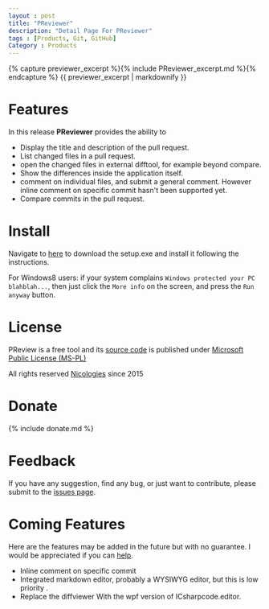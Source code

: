 ```yaml
---
layout : post
title: "PReviewer"
description: "Detail Page For PReviewer"
tags : [Products, Git, GitHub]
Category : Products
---
```


{% capture previewer_excerpt %}{% include PReviewer_excerpt.md %}{% endcapture %}
{{ previewer_excerpt | markdownify }}


# Features

In this release **PReviewer** provides the ability  to

 * Display the title and description of the pull request.
 * List changed files in a pull request.
 * open the changed files in external difftool, for example beyond compare.
 * Show the differences inside the application itself.
 * comment on individual files, and submit a general comment. However inline comment on specific commit hasn't been supported yet.
 * Compare commits in the pull request.

<!--more-->
# Install

Navigate to [here](https://raw.github.com/EbenZhang/PReviewer/master/dist/setup.exe) to download the setup.exe and install it following the instructions.

For Windows8 users: if your system complains `Windows protected your PC blahblah...`, then just click the `More info` on the screen, and press the `Run anyway` button.

# License

PReview is a free tool and its [source code](https://github.com/ebenzhang/previewer) is published under [Microsoft Public License (MS-PL)](http://opensource.org/licenses/ms-pl.html)

All rights reserved [Nicologies](http://www.nicologies.net) since 2015

# Donate

{% include donate.md %}

# Feedback

If you have any suggestion, find any bug, or just want to contribute, please submit to the [issues page](https://github.com/EbenZhang/PReviewer/issues/new).

# Coming Features

Here are the features may be added in the future but with no guarantee. I would be appreciated if you can [help](https://github.com/EbenZhang/PReviewer).

 * Inline comment on specific commit
 * Integrated markdown editor, probably a WYSIWYG editor, but this is low priority .
 * Replace the diffviewer With the wpf version of ICsharpcode.editor.
